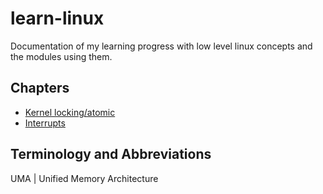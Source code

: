 # learn-linux
Documentation of my learning progress with low level linux concepts and the modules using them.

## Chapters
- [Kernel locking/atomic](locking_atomic.md)
- [Interrupts](interrupts.md)

## Terminology and Abbreviations
UMA | Unified Memory Architecture
